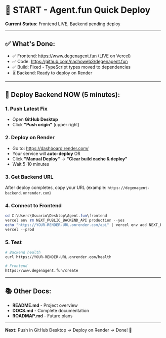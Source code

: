 # 🚀 START - Agent.fun Quick Deploy

**Current Status:** Frontend LIVE, Backend pending deploy

---

## ✅ What's Done:
- ✅ Frontend: https://www.degenagent.fun (LIVE on Vercel)
- ✅ Code: https://github.com/nachoweb3/degenagent.fun
- ✅ Build: Fixed - TypeScript types moved to dependencies
- ⏳ Backend: Ready to deploy on Render

---

## 🎯 Deploy Backend NOW (5 minutes):

### 1. Push Latest Fix
- Open **GitHub Desktop**
- Click **"Push origin"** (upper right)

### 2. Deploy on Render
- Go to: https://dashboard.render.com/
- Your service will **auto-deploy** OR
- Click **"Manual Deploy"** → **"Clear build cache & deploy"**
- Wait 5-10 minutes

### 3. Get Backend URL
After deploy completes, copy your URL (example: `https://degenagent-backend.onrender.com`)

### 4. Connect to Frontend
```powershell
cd C:\Users\Usuario\Desktop\Agent.fun\frontend
vercel env rm NEXT_PUBLIC_BACKEND_API production --yes
echo "https://YOUR-RENDER-URL.onrender.com/api" | vercel env add NEXT_PUBLIC_BACKEND_API production
vercel --prod
```

### 5. Test
```bash
# Backend health
curl https://YOUR-RENDER-URL.onrender.com/health

# Frontend
https://www.degenagent.fun/create
```

---

## 📚 Other Docs:
- **README.md** - Project overview
- **DOCS.md** - Complete documentation
- **ROADMAP.md** - Future plans

---

**Next:** Push in GitHub Desktop → Deploy on Render → Done! 🎉
